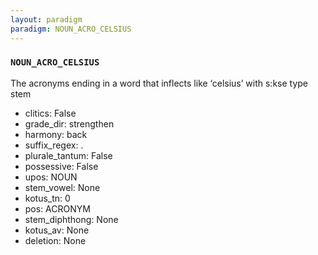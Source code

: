 ```yaml
---
layout: paradigm
paradigm: NOUN_ACRO_CELSIUS
---
```

### ` NOUN_ACRO_CELSIUS `

The acronyms ending in a word that inflects like ‘celsius’ with s:kse type stem
* clitics: False
* grade_dir: strengthen
* harmony: back
* suffix_regex: .
* plurale_tantum: False
* possessive: False
* upos: NOUN
* stem_vowel: None
* kotus_tn: 0
* pos: ACRONYM
* stem_diphthong: None
* kotus_av: None
* deletion: None
